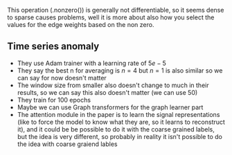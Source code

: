 This operation (.nonzero()) is generally not differentiable, so it seems dense to sparse causes problems, well it is more about also how you select the values for the edge weights based on the non zero.


## Time series anomaly
- They use Adam trainer with a learning rate of $5e-5$
- They say the best n for averaging is $n=4$ but $n=1$ is also similar so we can say for now doesn't matter
- The window size from smaller also doesn't change to much in their results, so we can say this also doesn't matter (we can use 50)
- They train for 100 epochs
- Maybe we can use Graph transformers for the graph learner part
- The attention module in the paper is to learn the signal representations (like to force the model to know what they are, so it learns to reconstruct it), and it could be be possible to do it with the coarse grained labels, but the idea is very different, so probably in reality it isn't possible to do the idea with coarse graiend lables